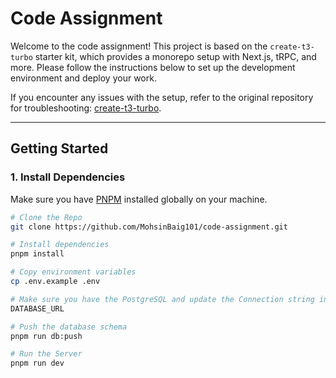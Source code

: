 # Code Assignment

Welcome to the code assignment! This project is based on the `create-t3-turbo` starter kit, which provides a monorepo setup with Next.js, tRPC, and more. Please follow the instructions below to set up the development environment and deploy your work.

If you encounter any issues with the setup, refer to the original repository for troubleshooting: [create-t3-turbo](https://github.com/t3-oss/create-t3-turbo).

---

## Getting Started

### 1. Install Dependencies

Make sure you have [PNPM](https://pnpm.io/) installed globally on your machine.

```bash
# Clone the Repo
git clone https://github.com/MohsinBaig101/code-assignment.git

# Install dependencies
pnpm install

# Copy environment variables
cp .env.example .env

# Make sure you have the PostgreSQL and update the Connection string in the Environment file.
DATABASE_URL

# Push the database schema
pnpm run db:push

# Run the Server
pnpm run dev
```


